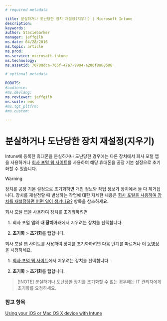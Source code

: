 ```yaml
---
# required metadata

title: 분실하거나 도난당한 장치 재설정(지우기) | Microsoft Intune
description:
keywords:
author: Staciebarker
manager: jeffgilb
ms.date: 04/28/2016
ms.topic: article
ms.prod:
ms.service: microsoft-intune
ms.technology:
ms.assetid: 70788dca-765f-47a7-9994-a286f8a88588

# optional metadata

ROBOTS:
#audience:
#ms.devlang:
ms.reviewer: jeffgilb
ms.suite: ems
#ms.tgt_pltfrm:
#ms.custom:

---
```



# 분실하거나 도난당한 장치 재설정(지우기)

Intune에 등록한 휴대폰을 분실하거나 도난당한 경우에는 다른 장치에서 회사 포털 앱을 사용하거나 [회사 포털 웹 사이트](http://portal.manage.microsoft.com)를 사용하여 해당 휴대폰을 공장 기본 설정으로 초기화할 수 있습니다.

> [!WARNING]
> 장치를 공장 기본 설정으로 초기화하면 개인 정보와 작업 정보가 장치에서 둘 다 제거됩니다. 장치를 재설정할 때 발생하는 작업에 대한 자세한 내용은 [회사 포털을 사용하여 장치를 재설정하면 어떤 일이 생기나요?](what-happens-if-you-reset-your-device-using-the-company-portal-ios.md) 항목을 참조하세요.

회사 포털 앱을 사용하여 장치를 초기화하려면

1.  회사 포털 앱의 **내 장치**아래에서 지우려는 장치를 선택합니다.

2.  **초기화** &gt; **초기화**를 탭합니다.

회사 포털 웹 사이트를 사용하여 장치를 초기화하려면 다음 단계를 따르거나 이 [동영상](http://aka.ms/jhdjak)을 시청하세요.

1.  [회사 포털 웹 사이트](http://portal.manage.microsoft.com)에서 지우려는 장치를 선택합니다.

2.  **초기화** &gt; **초기화**를 탭합니다.
> [!NOTE] 분실하거나 도난당한 장치를 초기화할 수 없는 경우에는 IT 관리자에게 초기화를 요청하세요.

### 참고 항목
[Using your iOS or Mac OS X device with Intune](using-your-ios-or-mac-os-x-device-with-intune.md)

<!--HONumber=May16_HO2-->


